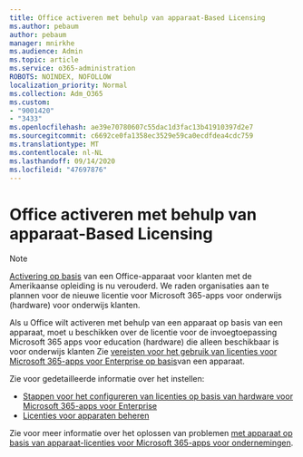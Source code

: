 ```yaml
---
title: Office activeren met behulp van apparaat-Based Licensing
ms.author: pebaum
author: pebaum
manager: mnirkhe
ms.audience: Admin
ms.topic: article
ms.service: o365-administration
ROBOTS: NOINDEX, NOFOLLOW
localization_priority: Normal
ms.collection: Adm_O365
ms.custom:
- "9001420"
- "3433"
ms.openlocfilehash: ae39e70780607c55dac1d3fac13b41910397d2e7
ms.sourcegitcommit: c6692ce0fa1358ec3529e59ca0ecdfdea4cdc759
ms.translationtype: MT
ms.contentlocale: nl-NL
ms.lasthandoff: 09/14/2020
ms.locfileid: "47697876"
---
```

# <a name="activating-office-using-device-based-licensing"></a>Office activeren met behulp van apparaat-Based Licensing

> [!NOTE]
> [Activering op basis](https://aka.ms/officedba) van een Office-apparaat voor klanten met de Amerikaanse opleiding is nu verouderd. We raden organisaties aan te plannen voor de nieuwe licentie voor Microsoft 365-apps voor onderwijs (hardware) voor onderwijs klanten.

Als u Office wilt activeren met behulp van een apparaat op basis van een apparaat, moet u beschikken over de licentie voor de invoegtoepassing Microsoft 365 apps voor education (hardware) die alleen beschikbaar is voor onderwijs klanten Zie [vereisten voor het gebruik van licenties voor Microsoft 365-apps voor Enterprise op basis](https://docs.microsoft.com/deployoffice/device-based-licensing#requirements-for-using-device-based-licensing-for-microsoft-365-apps-for-enterprise)van een apparaat.


Zie voor gedetailleerde informatie over het instellen:

- [Stappen voor het configureren van licenties op basis van hardware voor Microsoft 365-apps voor Enterprise](https://docs.microsoft.com/deployoffice/device-based-licensing#steps-to-configure-device-based-licensing-for-microsoft-365-apps-for-enterprise)
- [Licenties voor apparaten beheren](https://docs.microsoft.com/microsoft-365/admin/misc/manage-licenses-for-devices)

Zie voor meer informatie over het oplossen van problemen [met apparaat op basis van apparaat-licenties voor Microsoft 365-apps voor ondernemingen](https://docs.microsoft.com/deployoffice/device-based-licensing#troubleshoot-device-based-licensing-for-microsoft-365-apps-for-enterprise).
